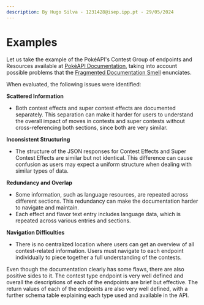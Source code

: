 ```yaml
---
description: By Hugo Silva - 1231428@isep.ipp.pt - 29/05/2024
---
```


# Examples

Let us take the example of the PokéAPI's Contest Group of endpoints and Resources available at [PokéAPI Documentation](https://pokeapi.co/), taking into account possible problems that the [Fragmented Documentation Smell](what-is-the-fragmented-documentation-smell.md) enunciates.

When evaluated, the following issues were identified:

**Scattered Information**&#x20;

* Both contest effects and super contest effects are documented separately. This separation can make it harder for users to understand the overall impact of moves in contests and super contests without cross-referencing both sections, since both are very similar.

**Inconsistent Structuring**

* The structure of the JSON responses for Contest Effects and Super Contest Effects are similar but not identical. This difference can cause confusion as users may expect a uniform structure when dealing with similar types of data.

**Redundancy and Overlap**

* Some information, such as language resources, are repeated across different sections. This redundancy can make the documentation harder to navigate and maintain.
* Each effect and flavor text entry includes language data, which is repeated across various entries and sections.

**Navigation Difficulties**

* There is no centralized location where users can get an overview of all contest-related information. Users must navigate to each endpoint individually to piece together a full understanding of the contests.

Even though the documentation clearly has some flaws, there are also positive sides to it. The contest type endpoint is very well defined and overall the descriptions of each of the endpoints are brief but effective. The return values of each of the endpoints are also very well defined, with a further schema table explaining each type used and available in the API.&#x20;
